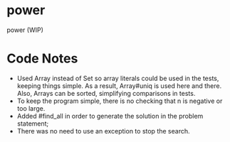 power
=====

power (WIP)


Code Notes
==========
-  Used Array instead of Set so array literals could be used in the tests, keeping things simple.
   As a result, Array#uniq is used here and there.  Also, Arrays can be sorted, simplifying
   comparisons in tests.
-  To keep the program simple, there is no checking that n is negative or too large.
-  Added #find_all in order to generate the solution in the problem statement;
-  There was no need to use an exception to stop the search.
